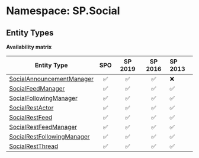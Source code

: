 # Namespace: SP.Social

## Entity Types

**Availability matrix**

Entity Type | SPO | SP 2019 | SP 2016 | SP 2013
----------|:---:|:-------:|:-------:|:-------
[SocialAnnouncementManager](./EntityTypes/SocialAnnouncementManager.md) | ✅ | ✅ | ✅ | ❌
[SocialFeedManager](./EntityTypes/SocialFeedManager.md) | ✅ | ✅ | ✅ | ✅
[SocialFollowingManager](./EntityTypes/SocialFollowingManager.md) | ✅ | ✅ | ✅ | ✅
[SocialRestActor](./EntityTypes/SocialRestActor.md) | ✅ | ✅ | ✅ | ✅
[SocialRestFeed](./EntityTypes/SocialRestFeed.md) | ✅ | ✅ | ✅ | ✅
[SocialRestFeedManager](./EntityTypes/SocialRestFeedManager.md) | ✅ | ✅ | ✅ | ✅
[SocialRestFollowingManager](./EntityTypes/SocialRestFollowingManager.md) | ✅ | ✅ | ✅ | ✅
[SocialRestThread](./EntityTypes/SocialRestThread.md) | ✅ | ✅ | ✅ | ✅